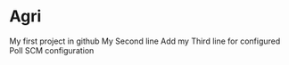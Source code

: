 # Agri
My first project in github
My Second line
Add my Third line for configured Poll SCM configuration
